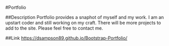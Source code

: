 #Portfolio

##Description
Portfolio provides a snaphot of myself and my work. I am an upstart coder and still working on my craft.
There will be more projects to add to the site. Please feel free to contact me. 

##Link
https://dsampson89.github.io/Bootstrap-Portfolio/
